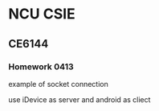# NCU CSIE
## CE6144
### Homework 0413


example of socket connection

use iDevice as server
and android as cliect
